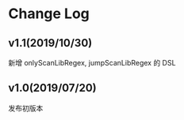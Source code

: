 # Change Log

## v1.1(2019/10/30)
新增 onlyScanLibRegex, jumpScanLibRegex 的 DSL

## v1.0(2019/07/20)
发布初版本